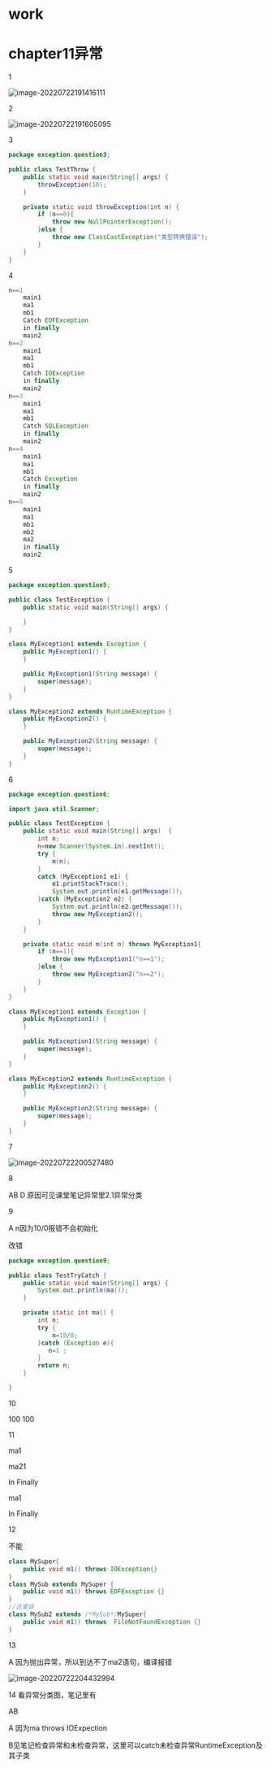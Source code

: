 # work

# chapter11异常

1

![image-20220722191416111](images/image-20220722191416111.png)



2

![image-20220722191605095](images/image-20220722191605095.png)



3

~~~java
package exception.question3;

public class TestThrow {
    public static void main(String[] args) {
        throwException(10);
    }

    private static void throwException(int n) {
        if (n==0){
            throw new NullPointerException();
        }else {
            throw new ClassCastException("类型转换错误");
        }
    }
}

~~~



4

~~~java
n==1
    main1
    ma1
    mb1
    Catch EOFException
    in finally
    main2
n==2
    main1
    ma1
    mb1
    Catch IOException
    in finally
    main2
n==3
    main1
    ma1
    mb1
    Catch SQLException
    in finally
    main2
n==4
    main1
    ma1
    mb1
    Catch Exception
    in finally    
    main2
n==5
    main1
    ma1
    mb1
    mb2
    ma2 
    in finally
    main2
~~~



5

~~~java
package exception.question5;

public class TestException {
    public static void main(String[] args) {

    }
}

class MyException1 extends Exception {
    public MyException1() {
    }

    public MyException1(String message) {
        super(message);
    }
}

class MyException2 extends RuntimeException {
    public MyException2() {
    }

    public MyException2(String message) {
        super(message);
    }
}
~~~



6

~~~java
package exception.question6;

import java.util.Scanner;

public class TestException {
    public static void main(String[] args)  {
        int n;
        n=new Scanner(System.in).nextInt();
        try {
            m(n);
        }
        catch (MyException1 e1) {
            e1.printStackTrace();
            System.out.println(e1.getMessage());
        }catch (MyException2 e2) {
            System.out.println(e2.getMessage());
            throw new MyException2();
        }
    }

    private static void m(int n) throws MyException1{
        if (n==1){
            throw new MyException1("n==1");
        }else {
            throw new MyException2("n==2");
        }
    }
}

class MyException1 extends Exception {
    public MyException1() {
    }

    public MyException1(String message) {
        super(message);
    }
}

class MyException2 extends RuntimeException {
    public MyException2() {
    }

    public MyException2(String message) {
        super(message);
    }
}
~~~



7

![image-20220722200527480](images/image-20220722200527480.png)



8

AB		D 原因可见课堂笔记异常里2.1异常分类



9

A	n因为10/0报错不会初始化

改错

~~~java
package exception.question9;

public class TestTryCatch {
    public static void main(String[] args) {
        System.out.println(ma());
    }

    private static int ma() {
        int n;
        try {
            n=10/0;
        }catch (Exception e){
           n=1 ;
        }
        return n;
    }

}
~~~



10

100	100



11

ma1

ma21

In Finally



ma1

In Finally



12

不能

~~~java
class MySuper{
    public void m1() throws IOException{}
}
class MySub extends MySuper {
    public void m1() throws EOFException {}
}
//这里该
class MySub2 extends /*MySub*/MySuper{
    public void m1() throws  FileNotFoundException {}
}
~~~



13

A	因为抛出异常，所以到达不了ma2语句，编译报错

![image-20220722204432994](images/image-20220722204432994.png)



14 看异常分类图，笔记里有

AB 

A 因为ma throws IOExpection

B见笔记检查异常和未检查异常，这里可以catch未检查异常RuntimeException及其子类
